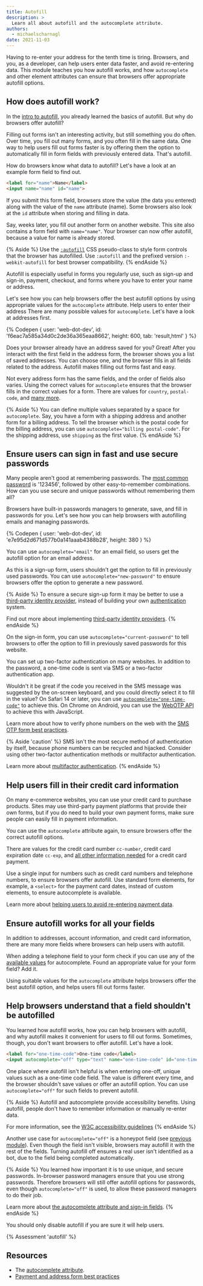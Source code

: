 ```yaml
---
title: Autofill
description: >
  Learn all about autofill and the autocomplete attribute.
authors:
  - michaelscharnagl
date: 2021-11-03
---
```


Having to re-enter your address for the tenth time is tiring. 
Browsers, and you, as a developer, can help users enter data faster, and avoid re-entering data. 
This module teaches you how autofill works, and how `autocomplete` and other element attributes can 
ensure that browsers offer appropriate autofill options.

## How does autofill work?

In the [intro to autofill](/learn/forms/auto), you already learned the basics of autofill. 
But why do browsers offer autofill?

Filling out forms isn't an interesting activity, 
but still something you do often. 
Over time, you fill out many forms, 
and you often fill in the same data. 
One way to help users fill out forms faster is by offering them the option 
to automatically fill in form fields with previously entered data. That's autofill. 

How do browsers know what data to autofill? 
Let's have a look at an example form field to find out.

```html
<label for="name">Name</label>
<input name="name" id="name">
```

If you submit this form field, 
browsers store the value (the data you entered) along with the value of the `name` attribute (name). 
Some browsers also look at the `id` attribute when storing and filling in data.

Say, weeks later, you fill out another form on another website. 
This site also contains a form field with `name="name"`. 
Your browser can now offer autofill, because a value for name is already stored.

{% Aside %}
Use the [`:autofill`](https://developer.mozilla.org/docs/Web/CSS/:autofill) 
CSS pseudo-class to style form controls that the browser has autofilled. 
Use `:autofill` and the prefixed version `:-webkit-autofill` for best browser compatibility.
{% endAside %}

Autofill is especially useful in forms you regularly use, 
such as sign-up and sign-in, payment, checkout, 
and forms where you have to enter your name or address.

Let's see how you can help browsers offer the best autofill options by using appropriate values for the `autocomplete` attribute.
Help users to enter their address
There are many possible values for `autocomplete`. Let's have a look at addresses first.

{% Codepen {
  user: 'web-dot-dev',
  id: 'f6eac7a585a34d0c2de36a365eaa8662',
  height: 600,
  tab: 'result,html'
} %}

Does your browser already have an address saved for you? 
Great! After you interact with the first field in the address form, 
the browser shows you a list of saved addresses. 
You can choose one, and the browser fills in all fields related to the address. 
Autofill makes filling out forms fast and easy.

Not every address form has the same fields, 
and the order of fields also varies. 
Using the correct values for `autocomplete` ensures that the browser fills in the correct values for a form. 
There are values for `country`, `postal-code`, and 
[many more](https://developer.mozilla.org/docs/Web/HTML/Attributes/autocomplete#values).

{% Aside %}
You can define multiple values separated by a space for `autocomplete`. 
Say, you have a form with a shipping address and another form for a billing address. 
To tell the browser which is the postal code for the billing address, 
you can use `autocomplete="billing postal-code"`. 
For the shipping address, use `shipping` as the first value.
{% endAside %}

## Ensure users can sign in fast and use secure passwords

Many people aren't good at remembering passwords. 
The 
[most common password](https://en.wikipedia.org/wiki/List_of_the_most_common_passwords) is '123456', 
followed by other easy-to-remember combinations. 
How can you use secure and unique passwords without remembering them all? 

Browsers have built-in passwords managers to generate, save, and fill in passwords for you. 
Let's see how you can help browsers with autofilling emails and managing passwords.

{% Codepen {
  user: 'web-dot-dev',
  id: 'e7e95d2d671d577b0a141aaab4388b28',
  height: 380
} %}

You can use `autocomplete="email"` for an email field, 
so users get the autofill option for an email address.

As this is a sign-up form, users shouldn't get the option to fill in previously used passwords. 
You can use `autocomplete="new-password"` to ensure browsers offer the option to generate a new password.

{% Aside %}
To ensure a secure sign-up form it may be better to use a 
[third-party identity provider](/sign-up-form-best-practices/#federated-login), 
instead of building your own 
[authentication](https://cheatsheetseries.owasp.org/cheatsheets/Authentication_Cheat_Sheet.html) system.

Find out more about implementing 
[third-party identity providers](/sign-up-form-best-practices/#federated-login).
{% endAside %}

On the sign-in form, you can use `autocomplete="current-password"` 
to tell browsers to offer the option to fill in previously saved passwords for this website. 

You can set up two-factor authentication on many websites. 
In addition to the password, a one-time code is sent via SMS or a two-factor authentication app. 

Wouldn't it be great if the code you received in the SMS message was suggested by the on-screen keyboard, 
and you could directly select it to fill in the value? On Safari 14 or later, you can use 
[`autocomplete="one-time-code"`](https://developer.apple.com/documentation/security/password_autofill/enabling_password_autofill_on_an_html_input_element) to achieve this. 
On Chrome on Android, you can use the 
[WebOTP API](/web-otp) to achieve this with JavaScript.

Learn more about how to verify phone numbers on the web with the 
[SMS OTP form best practices](/sms-otp-form/).

{% Aside 'caution' %}
SMS isn't the most secure method of authentication by itself, 
because phone numbers can be recycled and hijacked. 
Consider using other two-factor authentication methods or multifactor authentication.

Learn more about 
[multifactor authentication](https://cheatsheetseries.owasp.org/cheatsheets/Multifactor_Authentication_Cheat_Sheet.html).
{% endAside %}

## Help users fill in their credit card information

On many e-commerce websites, you can use your credit card to purchase products. 
Sites may use third-party payment platforms that provide their own forms, 
but if you do need to build your own payment forms, 
make sure people can easily fill in payment information.

You can use the `autocomplete` attribute again, 
to ensure browsers offer the correct autofill options. 

There are values for the credit card number `cc-number`, credit card expiration date `cc-exp`, 
and [all other information needed](https://developer.mozilla.org/docs/Web/HTML/Attributes/autocomplete#values) for a credit card payment.

Use a single input for numbers 
such as credit card numbers and telephone numbers, 
to ensure browsers offer autofill. 
Use standard form elements, for example, 
a `<select>` for the payment card dates, 
instead of custom elements, to ensure autocomplete is available.

Learn more about 
[helping users to avoid re-entering payment data](/learn/forms/payment/#help-users-enter-their-payment-details).

## Ensure autofill works for all your fields

In addition to addresses, account information, and credit card information, 
there are many more fields where browsers can help users with autofill. 

When adding a telephone field to your form check if you can use any of the 
[available values](https://developer.mozilla.org/docs/Web/HTML/Attributes/autocomplete#values) for autocomplete. 
Found an appropriate value for your form field? Add it. 

Using suitable values for the `autocomplete` attribute helps browsers offer the best autofill option, 
and helps users fill out forms faster.

## Help browsers understand that a field shouldn't be autofilled 

You learned how autofill works, how you can help browsers with autofill, 
and why autofill makes it convenient for users to fill out forms. 
Sometimes, though, you don't want browsers to offer autofill. Let's have a look.

```html
<label for="one-time-code">One-time code</label>
<input autocomplete="off" type="text" name="one-time-code" id="one-time-code">
```

One place where autofill isn't helpful is when entering one-off, 
unique values such as a one-time code field. 
The value is different every time, 
and the browser shouldn't save values or offer an autofill option. 
You can use `autocomplete="off"` for such fields to prevent autofill.

{% Aside %}
Autofill and autocomplete provide accessibility benefits. 
Using autofill, people don't have to remember information or manually re-enter data. 

For more information, see the 
[W3C accessibility guidelines](https://www.w3.org/WAI/WCAG21/Understanding/identify-input-purpose.html)
{% endAside %}

Another use case for `autocomplete="off"` is a honeypot field (see [previous module](/learn/forms/security-privacy/#a-honeypot)). 
Even though the field isn't visible, browsers may autofill it with the rest of the fields. 
Turning autofill off ensures a real user isn't identified as a bot, 
due to the field being completed automatically.

{% Aside %}
You learned how important it is to use unique, and secure passwords. 
In-browser password managers ensure that you use strong passwords. 
Therefore browsers will still offer autofill options for passwords, even though `autocomplete="off"` is used, 
to allow these password managers to do their job. 

Learn more about 
[the autocomplete attribute and sign-in fields](https://developer.mozilla.org/docs/Web/Security/Securing_your_site/Turning_off_form_autocompletion#the_autocomplete_attribute_and_login_fields).
{% endAside %}

You should only disable autofill if you are sure it will help users.

{% Assessment 'autofill' %}

## Resources

- The [autocomplete attribute](https://developer.mozilla.org/docs/Web/HTML/Attributes/autocomplete).
- [Payment and address form best practices](/payment-and-address-form-best-practices)

